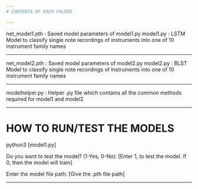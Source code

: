 ```yaml
---
# CONTENTS OF EACH FOLDER

---
```

net_model1.pth	 	 : Saved model parameters of model1.py
model1.py 	  	 : LSTM Model to classify single note recordings of instruments into one of 10 instrument family names 


---
net_model2.pth	 	 : Saved model parameters of model2.py
model2.py 	  	 : BLST Model to classify single note recordings of instruments into one of 10 instrument family names 


---
modelhelper.py	  	 : Helper .py file which contains all the common methods required for model1 and model2


---
# HOW TO RUN/TEST THE MODELS

python3 [model1.py]

Do you want to test the model? (1-Yes, 0-No): 
[Enter 1, to test the model. If 0, then the model will train]

Enter the model file path: 
[Give the .pth file path]

---
